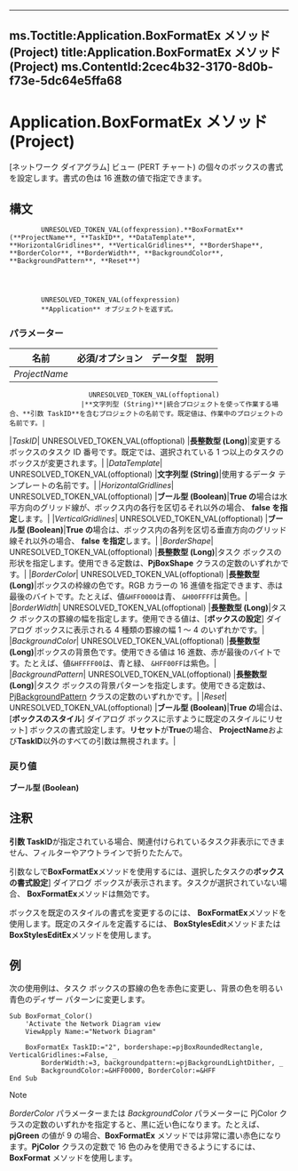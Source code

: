

---
ms.Toctitle:Application.BoxFormatEx メソッド (Project)
title:Application.BoxFormatEx メソッド (Project)
ms.ContentId:2cec4b32-3170-8d0b-f73e-5dc64e5ffa68
---
# Application.BoxFormatEx メソッド (Project)




[ネットワーク ダイアグラム] ビュー (PERT チャート) の個々のボックスの書式を設定します。書式の色は 16 進数の値で指定できます。

## 構文

            UNRESOLVED_TOKEN_VAL(offexpression).**BoxFormatEx**(**ProjectName**, **TaskID**, **DataTemplate**, **HorizontalGridlines**, **VerticalGridlines**, **BorderShape**, **BorderColor**, **BorderWidth**, **BackgroundColor**, **BackgroundPattern**, **Reset**)




            UNRESOLVED_TOKEN_VAL(offexpression)
            **Application** オブジェクトを返す式。

### パラメーター

|**名前**|**必須/オプション**|**データ型**|**説明**|
|---|---|---|---|
|*ProjectName*|
                        UNRESOLVED_TOKEN_VAL(offoptional)
                      |**文字列型 (String)**|統合プロジェクトを使って作業する場合、**引数 TaskID**を含むプロジェクトの名前です。既定値は、作業中のプロジェクトの名前です。|
|*TaskID*|
                        UNRESOLVED_TOKEN_VAL(offoptional)
                      |**長整数型 (Long)**|変更するボックスのタスク ID 番号です。既定では、選択されている 1 つ以上のタスクのボックスが変更されます。|
|*DataTemplate*|
                        UNRESOLVED_TOKEN_VAL(offoptional)
                      |**文字列型 (String)**|使用するデータ テンプレートの名前です。|
|*HorizontalGridlines*|
                        UNRESOLVED_TOKEN_VAL(offoptional)
                      |**ブール型 (Boolean)**|**True の**場合は水平方向のグリッド線が、ボックス内の各行を区切るそれ以外の場合、 **false を指定**します。|
|*VerticalGridlines*|
                        UNRESOLVED_TOKEN_VAL(offoptional)
                      |**ブール型 (Boolean)**|**True の**場合は、ボックス内の各列を区切る垂直方向のグリッド線それ以外の場合、 **false を指定**します。|
|*BorderShape*|
                        UNRESOLVED_TOKEN_VAL(offoptional)
                      |**長整数型 (Long)**|タスク ボックスの形状を指定します。使用できる定数は、**PjBoxShape** クラスの定数のいずれかです。|
|*BorderColor*|
                        UNRESOLVED_TOKEN_VAL(offoptional)
                      |**長整数型 (Long)**|ボックスの枠線の色です。RGB カラーの 16 進値を指定できます、赤は最後のバイトです。たとえば、値`&HFF0000`は青、 `&H00FFFF`は黄色。|
|*BorderWidth*|
                        UNRESOLVED_TOKEN_VAL(offoptional)
                      |**長整数型 (Long)**|タスク ボックスの罫線の幅を指定します。使用できる値は、[**ボックスの設定**] ダイアログ ボックスに表示される 4 種類の罫線の幅 1 ～ 4 のいずれかです。|
|*BackgroundColor*|
                        UNRESOLVED_TOKEN_VAL(offoptional)
                      |**長整数型 (Long)**|ボックスの背景色です。使用できる値は 16 進数、赤が最後のバイトです。たとえば、値`&HFFFF00`は、青と緑、 `&HFF00FF`は紫色。|
|*BackgroundPattern*|
                        UNRESOLVED_TOKEN_VAL(offoptional)
                      |**長整数型 (Long)**|タスク ボックスの背景パターンを指定します。使用できる定数は、[PjBackgroundPattern](ae452d71-3cfd-15c3-5435-4918fbaac4a1.md) クラスの定数のいずれかです。|
|*Reset*|
                        UNRESOLVED_TOKEN_VAL(offoptional)
                      |**ブール型 (Boolean)**|**True の**場合は、[**ボックスのスタイル**] ダイアログ ボックスに示すように既定のスタイルにリセット] ボックスの書式設定します。**リセット**が**True**の場合、 **ProjectName**および**TaskID**以外のすべての引数は無視されます。|



### 戻り値
**ブール型 (Boolean)**





## 注釈
**引数 TaskID**が指定されている場合、関連付けられているタスク非表示にできません、フィルターやアウトラインで折りたたんで。



引数なしで**BoxFormatEx**メソッドを使用するには、選択したタスクの**ボックスの書式設定**] ダイアログ ボックスが表示されます。タスクが選択されていない場合、 **BoxFormatEx**メソッドは無効です。



ボックスを既定のスタイルの書式を変更するのには、 **BoxFormatEx**メソッドを使用します。既定のスタイルを定義するには、 **BoxStylesEdit**メソッドまたは**BoxStylesEditEx**メソッドを使用します。



## 例
次の使用例は、タスク ボックスの罫線の色を赤色に変更し、背景の色を明るい青色のディザー パターンに変更します。

```vba
Sub BoxFormat_Color() 
    'Activate the Network Diagram view
    ViewApply Name:="Network Diagram"

    BoxFormatEx TaskID:="2", bordershape:=pjBoxRoundedRectangle, VerticalGridlines:=False, _
        BorderWidth:=3, backgroundpattern:=pjBackgroundLightDither, _
        BackgroundColor:=&HFF0000, BorderColor:=&HFF
End Sub
```




>[!NOTE]
>*BorderColor* パラメーターまたは *BackgroundColor* パラメーターに PjColor クラスの定数のいずれかを指定すると、黒に近い色になります。たとえば、**pjGreen** の値が 9 の場合、**BoxFormatEx** メソッドでは非常に濃い赤色になります。**PjColor** クラスの定数で 16 色のみを使用できるようにするには、**BoxFormat** メソッドを使用します。






